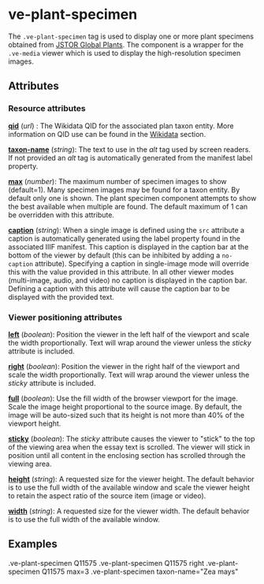 # ve-plant-specimen

<style> 
    .markdown-section h3 ~ p > strong > a { color: crimson; font-size: 110%; text-decoration: none; }
    .markdown-section table { 
        margin-left:3rem; 
        width: calc(100% - 6rem); 
        border:1px solid #555;
    }
    .markdown-section td, .markdown-section th {
        border:1px solid #555;
        padding: 8px;
        line-height: 1.2;
    }
    .markdown-section th {
        background-color:#E2F0F7;
        font-weight:bold !important;
        text-align:center !important;
    }
</style>

The `.ve-plant-specimen` tag is used to display one or more plant specimens obtained from [JSTOR Global Plants](https://plants.jstor.org/).  The component is a wrapper for the `.ve-media` viewer which is used to display the high-resolution specimen images.

## Attributes

### Resource attributes

**[qid](#basic)** (_url_) :  The Wikidata QID for the associated plan taxon entity.  More information on QID use can be found in the [Wikidata](#wikidata) section.

**[taxon-name](#basic)** (_string_):  The text to use in the _alt_ tag used by screen readers.  If not provided an _alt_ tag is automatically generated from the manifest label property.

**[max](#basic)** (_number_):  The maximum number of specimen images to show (default=1).  Many specimen images may be found for a taxon entity.  By default only one is shown.  The plant specimen component attempts to show the best available when multiple are found.  The default maximum of 1 can be overridden with this attribute.

**[caption](#basic)** (_string_):  When a single image is defined using the `src` attribute a caption is automatically generated using the label property found in the associated IIIF manifest.  This caption is displayed in the caption bar at the bottom of the viewer by default (this can be inhibited by adding a `no-caption` attribute).  Specifying a caption in single-image mode will override this with the value provided in this attribute.  In all other viewer modes (multi-image, audio, and video) no caption is displayed in the caption bar.  Defining a caption with this attribute will cause the caption bar to be displayed with the provided text.

### Viewer positioning attributes

**[left](/styling/viewer-positioning)** (_boolean_):  Position the viewer in the left half of the viewport and scale the width proportionally.  Text will wrap around the viewer unless the _sticky_ attribute is included.

**[right](/styling/viewer-positioning)** (_boolean_):  Position the viewer in the right half of the viewport and scale the width proportionally. Text will wrap around the viewer unless the _sticky_ attribute is included.

**[full](/styling/viewer-positioning)** (_boolean_):  Use the fill width of the browser viewport for the image.  Scale the image height proportional to the source image.  By default, the image will be auto-sized such that its height is not more than 40% of the viewport height.

**[sticky](/styling/viewer-positioning)** (_boolean_):  The _sticky_ attribute causes the viewer to "stick" to the top of the viewing area when the essay text is scrolled.  The viewer will stick in position until all content in the enclosing section has scrolled through the viewing area.

**[height](/styling/viewer-positioning)** (_string_):  A requested size for the  viewer height.  The default behavior is to use the full width of the available window and scale the viewer height to retain the aspect ratio of the source item (image or video).

**[width](/styling/viewer-positioning)** (_string_):  A requested size for the  viewer width.  The default behavior is to use the full width of the available window.

## Examples

<ve-snippet collapsible label="Plant specimen for QID Q11575">
.ve-plant-specimen Q11575
</ve-snippet>

<ve-snippet collapsible label="Plant specimen with right positioning">
.ve-plant-specimen Q11575 right
</ve-snippet>

<ve-snippet collapsible label="Showing multiple specimen images">
.ve-plant-specimen Q11575 max=3
</ve-snippet>

<ve-snippet collapsible label="Plant specimen for Taxon Name 'Zea mays'">
.ve-plant-specimen taxon-name="Zea mays"
</ve-snippet>
